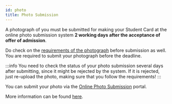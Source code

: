 ```yaml
---
id: photo
title: Photo Submission
---
```


A photograph of you must be submitted for making your Student Card at the online photo submission system **2 working days after the acceptance of offer of admission**.

Do check on the [requirements of the photograph](https://www.nus.edu.sg/registrar/docs/info/academic-activities/registration/requirements-of-photograph-for-online-submission.pdf) before submission as well. You are required to submit your photograph before the deadline.

:::info
You need to check the status of your photo submission several days after submitting, since it might be rejected by the system. If it is rejected, just re-upload the photo, making sure that you follow the requirements!
:::

You can submit your photo via the [Online Photo Submission](https://myaces.nus.edu.sg/photoVerification/PhotoVerificationNewLoginServlet?hAction=newStudent) portal.

More information can be found [here](https://www.nus.edu.sg/registrar/docs/info/registration-guides/registration-guide-for-undergraduate-students.pdf).
